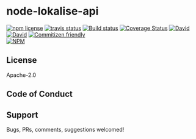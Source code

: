 # node-lokalise-api
<!-- badge -->
[![npm license](https://img.shields.io/npm/l/node-lokalise-api.svg)](https://www.npmjs.com/package/node-lokalise-api)
[![travis status](https://img.shields.io/travis/tormozz48/node-lokalise-api.svg)](https://travis-ci.org/tormozz48/node-lokalise-api)
[![Build status](https://ci.appveyor.com/api/projects/status/90am2usst4qeutgi?svg=true)](https://ci.appveyor.com/project/tormozz48/node-lokalise-api)
[![Coverage Status](https://coveralls.io/repos/github/tormozz48/node-lokalise-api/badge.svg?branch=master)](https://coveralls.io/github/tormozz48/node-lokalise-api?branch=master)
[![David](https://david-dm.org/tormozz48/node-lokalise-api/status.svg)](https://david-dm.org/tormozz48/node-lokalise-api)
[![David](https://david-dm.org/tormozz48/node-lokalise-api/dev-status.svg)](https://david-dm.org/tormozz48/node-lokalise-api?type=dev)
[![Commitizen friendly](https://img.shields.io/badge/commitizen-friendly-brightgreen.svg)](http://commitizen.github.io/cz-cli/)
<br/>
[![NPM](https://nodei.co/npm/node-lokalise-api.png?downloads=true&downloadRank=true&stars=true)](https://nodei.co/npm/node-lokalise-api/)
<!-- endbadge -->

## License

Apache-2.0

## Code of Conduct

## Support

Bugs, PRs, comments, suggestions welcomed!

